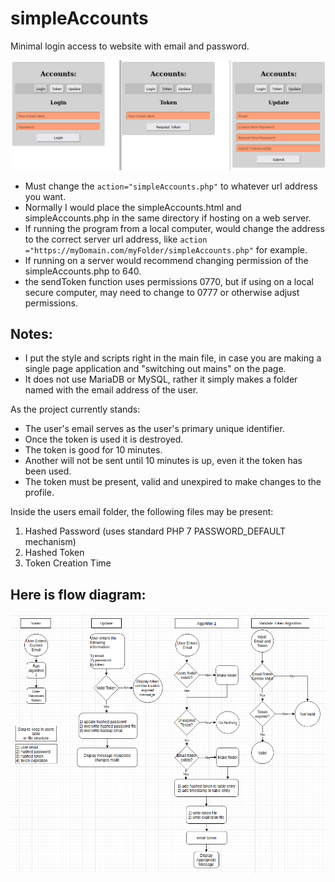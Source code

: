 # simpleAccounts
Minimal login access to website with email and password.

<img src="screenshot.png">

- Must change the `action="simpleAccounts.php"` to whatever url address you want.
- Normally I would place the simpleAccounts.html and simpleAccounts.php in the same directory if hosting on a web server.
- If running the program from a local computer, would change the address to the correct server url address, like `action ="https://myDomain.com/myFolder/simpleAccounts.php"` for example.
- If running on a server would recommend changing permission of the simpleAccounts.php to 640.
- the sendToken function uses permissions 0770, but if using on a local secure computer, may need to change to 0777 or otherwise adjust permissions.

## Notes:
- I put the style and scripts right in the main file, in case you are making a single page application and "switching out mains" on the page.
- It does not use MariaDB or MySQL, rather it simply makes a folder named with the email address of the user.

As the project currently stands:
- The user's email serves as the user's primary unique identifier.
- Once the token is used it is destroyed.
- The token is good for 10 minutes.
- Another will not be sent until 10 minutes is up, even it the token has been used.
- The token must be present, valid and unexpired to make changes to the profile.

Inside the users email folder, the following files may be present:
1) Hashed Password (uses standard PHP 7 PASSWORD_DEFAULT mechanism)
2) Hashed Token
3) Token Creation Time


## Here is flow diagram:
<img src="flowchart.png">
